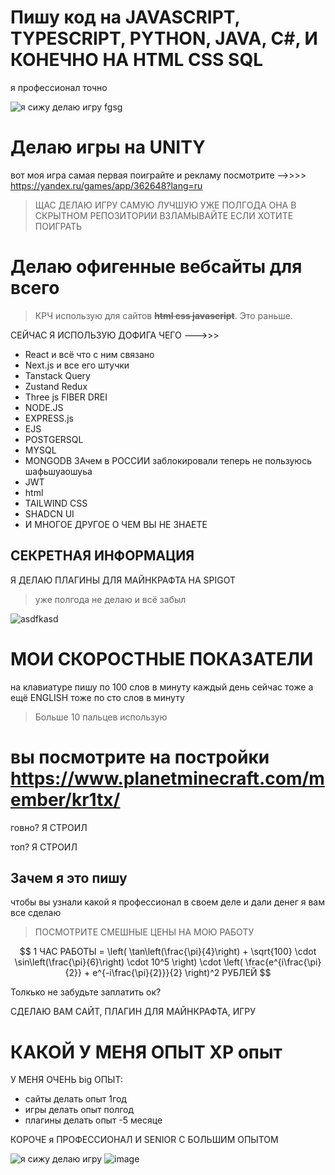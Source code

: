 # Пишу код на JAVASCRIPT, TYPESCRIPT, PYTHON, JAVA, C#, И КОНЕЧНО НА HTML CSS SQL 

я профессионал точно

![я сижу делаю игру fgsg](https://steamuserimages-a.akamaihd.net/ugc/1294171102395095234/FEBA3B8F42666AF4C394026AD885F013115B9B62/)

# Делаю игры на UNITY
вот моя игра самая первая поиграйте и рекламу посмотрите -->>>> https://yandex.ru/games/app/362648?lang=ru

> ЩАС ДЕЛАЮ ИГРУ САМУЮ ЛУЧШУЮ УЖЕ ПОЛГОДА ОНА В СКРЫТНОМ РЕПОЗИТОРИИ ВЗЛАМЫВАЙТЕ ЕСЛИ ХОТИТЕ ПОИГРАТЬ 
# Делаю офигенные вебсайты для всего
> КРЧ использую для сайтов ~~__html css javascript__~~. Это раньше.

СЕЙЧАС Я ИСПОЛЬЗУЮ ДОФИГА ЧЕГО --->>> 
- React и всё что с ним связано
- Next.js и все его штучки
- Tanstack Query
- Zustand Redux
- Three js FIBER DREI
- NODE.JS
- EXPRESS.js
- EJS
- POSTGERSQL
- MYSQL
- MONGODB ЗАчем в РОССИИ заблокировали теперь не пользуюсь шафьшуаошуьа
- JWT
- html
- TAILWIND CSS
- SHADCN UI
- И МНОГОЕ ДРУГОЕ О ЧЕМ ВЫ НЕ ЗНАЕТЕ

## СЕКРЕТНАЯ ИНФОРМАЦИЯ
Я ДЕЛАЮ ПЛАГИНЫ ДЛЯ МАЙНКРАФТА НА SPIGOT 

> уже полгода не делаю и всё забыл

![asdfkasd](https://sun9-16.userapi.com/impg/r6obvXlOEgnDZgNDw2wX42qGJMl9f05CPlaLDQ/c1XhZPcrDdE.jpg?size=1080x601&quality=95&sign=4f882651cef1e71bc3cdbc77e5cb2d9c&c_uniq_tag=hsxZo7stPp8OvJYS2mzxyOMEn3QV_eKXK_S07eTmZvw&type=album)

# МОИ СКОРОСТНЫЕ ПОКАЗАТЕЛИ
на клавиатуре пишу по 100 слов в минуту каждый день сейчас тоже а ещё ENGLISH тоже по сто слов в минуту
> Больше 10 пальцев использую

# вы посмотрите на постройки https://www.planetminecraft.com/member/kr1tx/
говно? Я СТРОИЛ

топ? Я СТРОИЛ


## Зачем я это пишу
чтобы вы узнали какой я профессионал в своем деле и дали денег я вам все сделаю
> ПОСМОТРИТЕ СМЕШНЫЕ ЦЕНЫ НА МОЮ РАБОТУ

$$
1 ЧАС РАБОТЫ = \left( \tan\left(\frac{\pi}{4}\right) + \sqrt{100} \cdot \sin\left(\frac{\pi}{6}\right) \cdot 10^5 \right) \cdot \left( \frac{e^{i\frac{\pi}{2}} + e^{-i\frac{\pi}{2}}}{2} \right)^2 РУБЛЕЙ
$$

Толкько не забудьте заплатить ок? 

СДЕЛАЮ ВАМ САЙТ, ПЛАГИН ДЛЯ МАЙНКРАФТА, ИГРУ 

# КАКОЙ У МЕНЯ ОПЫТ XP опыт

У МЕНЯ ОЧЕНЬ big ОПЫТ:
- сайты делать опыт 1год
- игры делать опыт полгод
- плагины делать опыт -5 месяце

КОРОЧЕ я ПРОФЕССИОНАЛ И SENIOR С БОЛЬШИМ ОПЫТОМ

![я сижу делаю игру](https://i.ytimg.com/vi/-o2BkVCIQtk/hqdefault.jpg)
![image](https://github.com/user-attachments/assets/d5762a3f-e66c-4b16-9869-ad478f67ed79)




